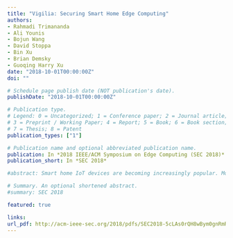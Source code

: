 ```yaml
---
title: "Vigilia: Securing Smart Home Edge Computing"
authors:
- Rahmadi Trimananda
- Ali Younis
- Bojun Wang
- David Stoppa
- Bin Xu
- Brian Demsky
- Guoqing Harry Xu
date: "2018-10-01T00:00:00Z"
doi: ""

# Schedule page publish date (NOT publication's date).
publishDate: "2018-10-01T00:00:00Z"

# Publication type.
# Legend: 0 = Uncategorized; 1 = Conference paper; 2 = Journal article;
# 3 = Preprint / Working Paper; 4 = Report; 5 = Book; 6 = Book section;
# 7 = Thesis; 8 = Patent
publication_types: ["1"]

# Publication name and optional abbreviated publication name.
publication: In *2018 IEEE/ACM Symposium on Edge Computing (SEC 2018)*
publication_short: In *SEC 2018*

#abstract: Smart home IoT devices are becoming increasingly popular. Modern programmable smart home hubs such as SmartThings enable homeowners to manage devices in sophisticated ways to save energy, improve security, and provide conveniences. Unfortunately, many smart home systems contain vulnerabilities, potentially impacting home security and privacy. This paper presents Vigilia, a system that shrinks the attack surface of smart home IoT systems by restricting the network access of devices. As existing smart home systems are closed, we have created an open implementation of a similar programming and configuration model in Vigilia and extended the execution environment to maximally restrict communications by instantiating device-based network permissions. We have implemented and compared Vigilia with forefront IoT-defense systems; our results demonstrate that Vigilia outperforms these systems and incurs negligible overhead.

# Summary. An optional shortened abstract.
#summary: SEC 2018

featured: true

links:
url_pdf: http://acm-ieee-sec.org/2018/pdfs/SEC2018-5cLAs0rQH8wBym0gnRmRKv/4FZwa1ApsV8MKkPgOTwynk/6HTCKzCT9xe2JbK6f8SqMY.pdf
---
```

